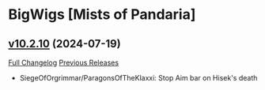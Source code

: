 # BigWigs [Mists of Pandaria]

## [v10.2.10](https://github.com/BigWigsMods/BigWigs_MistsOfPandaria/tree/v10.2.10) (2024-07-19)
[Full Changelog](https://github.com/BigWigsMods/BigWigs_MistsOfPandaria/compare/v10.2.9...v10.2.10) [Previous Releases](https://github.com/BigWigsMods/BigWigs_MistsOfPandaria/releases)

- SiegeOfOrgrimmar/ParagonsOfTheKlaxxi: Stop Aim bar on Hisek's death  

